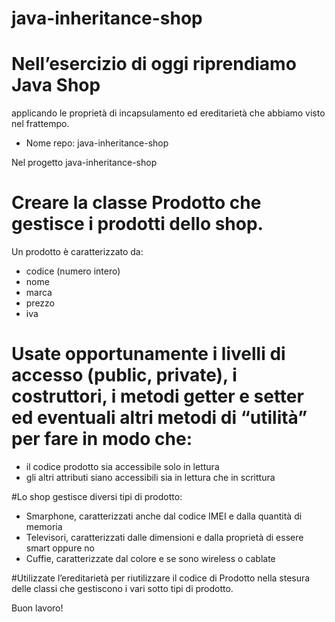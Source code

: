 # java-inheritance-shop

# Nell’esercizio di oggi riprendiamo Java Shop
applicando le proprietà di incapsulamento ed ereditarietà che abbiamo visto nel frattempo.

- Nome repo: java-inheritance-shop

Nel progetto java-inheritance-shop

# Creare la classe Prodotto che gestisce i prodotti dello shop.
Un prodotto è caratterizzato da:
- codice (numero intero)
- nome
- marca
- prezzo
- iva

# Usate opportunamente i livelli di accesso (public, private), i costruttori, i metodi getter e setter ed eventuali altri metodi di “utilità” per fare in modo che:

- il codice prodotto sia accessibile solo in lettura
- gli altri attributi siano accessibili sia in lettura che in scrittura

#Lo shop gestisce diversi tipi di prodotto:

- Smarphone, caratterizzati anche dal codice IMEI e dalla quantità di memoria
- Televisori, caratterizzati dalle dimensioni e dalla proprietà di essere smart oppure no
- Cuffie, caratterizzate dal colore e se sono wireless o cablate

#Utilizzate l’ereditarietà per riutilizzare il codice di Prodotto nella stesura delle classi che gestiscono i vari sotto tipi di prodotto.

Buon lavoro!
